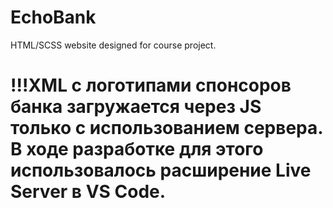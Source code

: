 # EchoBank
HTML/SCSS website designed for course project.

# !!!XML с логотипами спонсоров банка загружается через JS только с использованием сервера. В ходе разработке для этого использовалось расширение Live Server в VS Code. 
